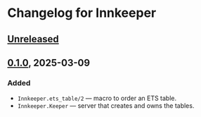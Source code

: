 # Changelog for Innkeeper

## [Unreleased]

## [0.1.0], 2025-03-09

### Added

* `Innkeeper.ets_table/2` — macro to order an ETS table.
* `Innkeeper.Keeper` — server that creates and owns the tables.

[Unreleased]: https://github.com/xmyst/innkeeper
[0.1.0]: https://github.com/xmyst/innkeeper/tree/v0.1.0

